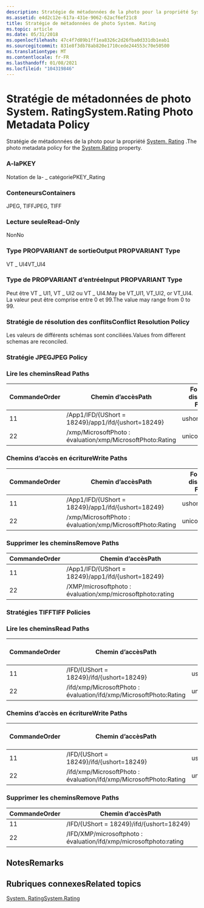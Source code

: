 ```yaml
---
description: Stratégie de métadonnées de la photo pour la propriété System. Rating.
ms.assetid: e4d2c12e-617a-431e-9062-62acf6ef21c8
title: Stratégie de métadonnées de photo System. Rating
ms.topic: article
ms.date: 05/31/2018
ms.openlocfilehash: 47c4f7d89b1ff1ea8326c2d26fba0d331db1eab1
ms.sourcegitcommit: 831e8f3db78ab820e1710cede244553c70e50500
ms.translationtype: MT
ms.contentlocale: fr-FR
ms.lasthandoff: 01/08/2021
ms.locfileid: "104319846"
---
```

# <a name="systemrating-photo-metadata-policy"></a><span data-ttu-id="4378c-103">Stratégie de métadonnées de photo System. Rating</span><span class="sxs-lookup"><span data-stu-id="4378c-103">System.Rating Photo Metadata Policy</span></span>

<span data-ttu-id="4378c-104">Stratégie de métadonnées de la photo pour la propriété [System. Rating](../properties/props-system-rating.md) .</span><span class="sxs-lookup"><span data-stu-id="4378c-104">The photo metadata policy for the [System.Rating](../properties/props-system-rating.md) property.</span></span>

### <a name="pkey"></a><span data-ttu-id="4378c-105">A-la</span><span class="sxs-lookup"><span data-stu-id="4378c-105">PKEY</span></span>

<span data-ttu-id="4378c-106">Notation de la- \_ catégorie</span><span class="sxs-lookup"><span data-stu-id="4378c-106">PKEY\_Rating</span></span>

### <a name="containers"></a><span data-ttu-id="4378c-107">Conteneurs</span><span class="sxs-lookup"><span data-stu-id="4378c-107">Containers</span></span>

<span data-ttu-id="4378c-108">JPEG, TIFF</span><span class="sxs-lookup"><span data-stu-id="4378c-108">JPEG, TIFF</span></span>

### <a name="read-only"></a><span data-ttu-id="4378c-109">Lecture seule</span><span class="sxs-lookup"><span data-stu-id="4378c-109">Read-Only</span></span>

<span data-ttu-id="4378c-110">Non</span><span class="sxs-lookup"><span data-stu-id="4378c-110">No</span></span>

### <a name="output-propvariant-type"></a><span data-ttu-id="4378c-111">Type PROPVARIANT de sortie</span><span class="sxs-lookup"><span data-stu-id="4378c-111">Output PROPVARIANT Type</span></span>

<span data-ttu-id="4378c-112">VT \_ UI4</span><span class="sxs-lookup"><span data-stu-id="4378c-112">VT\_UI4</span></span>

### <a name="input-propvariant-type"></a><span data-ttu-id="4378c-113">Type de PROPVARIANT d’entrée</span><span class="sxs-lookup"><span data-stu-id="4378c-113">Input PROPVARIANT Type</span></span>

<span data-ttu-id="4378c-114">Peut être VT \_ UI1, VT \_ UI2 ou VT \_ UI4.</span><span class="sxs-lookup"><span data-stu-id="4378c-114">May be VT\_UI1, VT\_UI2, or VT\_UI4.</span></span> <span data-ttu-id="4378c-115">La valeur peut être comprise entre 0 et 99.</span><span class="sxs-lookup"><span data-stu-id="4378c-115">The value may range from 0 to 99.</span></span>

### <a name="conflict-resolution-policy"></a><span data-ttu-id="4378c-116">Stratégie de résolution des conflits</span><span class="sxs-lookup"><span data-stu-id="4378c-116">Conflict Resolution Policy</span></span>

<span data-ttu-id="4378c-117">Les valeurs de différents schémas sont conciliées.</span><span class="sxs-lookup"><span data-stu-id="4378c-117">Values from different schemas are reconciled.</span></span>

### <a name="jpeg-policy"></a><span data-ttu-id="4378c-118">Stratégie JPEG</span><span class="sxs-lookup"><span data-stu-id="4378c-118">JPEG Policy</span></span>

### <a name="read-paths"></a><span data-ttu-id="4378c-119">Lire les chemins</span><span class="sxs-lookup"><span data-stu-id="4378c-119">Read Paths</span></span>



| <span data-ttu-id="4378c-120">Commande</span><span class="sxs-lookup"><span data-stu-id="4378c-120">Order</span></span> | <span data-ttu-id="4378c-121">Chemin d’accès</span><span class="sxs-lookup"><span data-stu-id="4378c-121">Path</span></span>                       | <span data-ttu-id="4378c-122">Format de disque</span><span class="sxs-lookup"><span data-stu-id="4378c-122">Disk Format</span></span> |
|-------|----------------------------|-------------|
| <span data-ttu-id="4378c-123">1</span><span class="sxs-lookup"><span data-stu-id="4378c-123">1</span></span>     | <span data-ttu-id="4378c-124">/App1/IFD/{UShort = 18249}</span><span class="sxs-lookup"><span data-stu-id="4378c-124">/app1/ifd/{ushort=18249}</span></span>   | <span data-ttu-id="4378c-125">ushort</span><span class="sxs-lookup"><span data-stu-id="4378c-125">ushort</span></span>      |
| <span data-ttu-id="4378c-126">2</span><span class="sxs-lookup"><span data-stu-id="4378c-126">2</span></span>     | <span data-ttu-id="4378c-127">/xmp/MicrosoftPhoto : évaluation</span><span class="sxs-lookup"><span data-stu-id="4378c-127">/xmp/MicrosoftPhoto:Rating</span></span> | <span data-ttu-id="4378c-128">unicode</span><span class="sxs-lookup"><span data-stu-id="4378c-128">unicode</span></span>     |



 

### <a name="write-paths"></a><span data-ttu-id="4378c-129">Chemins d’accès en écriture</span><span class="sxs-lookup"><span data-stu-id="4378c-129">Write Paths</span></span>



| <span data-ttu-id="4378c-130">Commande</span><span class="sxs-lookup"><span data-stu-id="4378c-130">Order</span></span> | <span data-ttu-id="4378c-131">Chemin d’accès</span><span class="sxs-lookup"><span data-stu-id="4378c-131">Path</span></span>                       | <span data-ttu-id="4378c-132">Format de disque</span><span class="sxs-lookup"><span data-stu-id="4378c-132">Disk Format</span></span> |
|-------|----------------------------|-------------|
| <span data-ttu-id="4378c-133">1</span><span class="sxs-lookup"><span data-stu-id="4378c-133">1</span></span>     | <span data-ttu-id="4378c-134">/App1/IFD/{UShort = 18249}</span><span class="sxs-lookup"><span data-stu-id="4378c-134">/app1/ifd/{ushort=18249}</span></span>   | <span data-ttu-id="4378c-135">ushort</span><span class="sxs-lookup"><span data-stu-id="4378c-135">ushort</span></span>      |
| <span data-ttu-id="4378c-136">2</span><span class="sxs-lookup"><span data-stu-id="4378c-136">2</span></span>     | <span data-ttu-id="4378c-137">/xmp/MicrosoftPhoto : évaluation</span><span class="sxs-lookup"><span data-stu-id="4378c-137">/xmp/MicrosoftPhoto:Rating</span></span> | <span data-ttu-id="4378c-138">unicode</span><span class="sxs-lookup"><span data-stu-id="4378c-138">unicode</span></span>     |



 

### <a name="remove-paths"></a><span data-ttu-id="4378c-139">Supprimer les chemins</span><span class="sxs-lookup"><span data-stu-id="4378c-139">Remove Paths</span></span>



| <span data-ttu-id="4378c-140">Commande</span><span class="sxs-lookup"><span data-stu-id="4378c-140">Order</span></span> | <span data-ttu-id="4378c-141">Chemin d’accès</span><span class="sxs-lookup"><span data-stu-id="4378c-141">Path</span></span>                       |
|-------|----------------------------|
| <span data-ttu-id="4378c-142">1</span><span class="sxs-lookup"><span data-stu-id="4378c-142">1</span></span>     | <span data-ttu-id="4378c-143">/App1/IFD/{UShort = 18249}</span><span class="sxs-lookup"><span data-stu-id="4378c-143">/app1/ifd/{ushort=18249}</span></span>   |
| <span data-ttu-id="4378c-144">2</span><span class="sxs-lookup"><span data-stu-id="4378c-144">2</span></span>     | <span data-ttu-id="4378c-145">/XMP/microsoftphoto : évaluation</span><span class="sxs-lookup"><span data-stu-id="4378c-145">/xmp/microsoftphoto:rating</span></span> |



 

### <a name="tiff-policies"></a><span data-ttu-id="4378c-146">Stratégies TIFF</span><span class="sxs-lookup"><span data-stu-id="4378c-146">TIFF Policies</span></span>

### <a name="read-paths"></a><span data-ttu-id="4378c-147">Lire les chemins</span><span class="sxs-lookup"><span data-stu-id="4378c-147">Read Paths</span></span>



| <span data-ttu-id="4378c-148">Commande</span><span class="sxs-lookup"><span data-stu-id="4378c-148">Order</span></span> | <span data-ttu-id="4378c-149">Chemin d’accès</span><span class="sxs-lookup"><span data-stu-id="4378c-149">Path</span></span>                           | <span data-ttu-id="4378c-150">Format de disque</span><span class="sxs-lookup"><span data-stu-id="4378c-150">Disk Format</span></span> |
|-------|--------------------------------|-------------|
| <span data-ttu-id="4378c-151">1</span><span class="sxs-lookup"><span data-stu-id="4378c-151">1</span></span>     | <span data-ttu-id="4378c-152">/IFD/{UShort = 18249}</span><span class="sxs-lookup"><span data-stu-id="4378c-152">/ifd/{ushort=18249}</span></span>            | <span data-ttu-id="4378c-153">ushort</span><span class="sxs-lookup"><span data-stu-id="4378c-153">ushort</span></span>      |
| <span data-ttu-id="4378c-154">2</span><span class="sxs-lookup"><span data-stu-id="4378c-154">2</span></span>     | <span data-ttu-id="4378c-155">/ifd/xmp/MicrosoftPhoto : évaluation</span><span class="sxs-lookup"><span data-stu-id="4378c-155">/ifd/xmp/MicrosoftPhoto:Rating</span></span> | <span data-ttu-id="4378c-156">unicode</span><span class="sxs-lookup"><span data-stu-id="4378c-156">unicode</span></span>     |



 

### <a name="write-paths"></a><span data-ttu-id="4378c-157">Chemins d’accès en écriture</span><span class="sxs-lookup"><span data-stu-id="4378c-157">Write Paths</span></span>



| <span data-ttu-id="4378c-158">Commande</span><span class="sxs-lookup"><span data-stu-id="4378c-158">Order</span></span> | <span data-ttu-id="4378c-159">Chemin d’accès</span><span class="sxs-lookup"><span data-stu-id="4378c-159">Path</span></span>                           | <span data-ttu-id="4378c-160">Format de disque</span><span class="sxs-lookup"><span data-stu-id="4378c-160">Disk Format</span></span> |
|-------|--------------------------------|-------------|
| <span data-ttu-id="4378c-161">1</span><span class="sxs-lookup"><span data-stu-id="4378c-161">1</span></span>     | <span data-ttu-id="4378c-162">/IFD/{UShort = 18249}</span><span class="sxs-lookup"><span data-stu-id="4378c-162">/ifd/{ushort=18249}</span></span>            | <span data-ttu-id="4378c-163">ushort</span><span class="sxs-lookup"><span data-stu-id="4378c-163">ushort</span></span>      |
| <span data-ttu-id="4378c-164">2</span><span class="sxs-lookup"><span data-stu-id="4378c-164">2</span></span>     | <span data-ttu-id="4378c-165">/ifd/xmp/MicrosoftPhoto : évaluation</span><span class="sxs-lookup"><span data-stu-id="4378c-165">/ifd/xmp/MicrosoftPhoto:Rating</span></span> | <span data-ttu-id="4378c-166">unicode</span><span class="sxs-lookup"><span data-stu-id="4378c-166">unicode</span></span>     |



 

### <a name="remove-paths"></a><span data-ttu-id="4378c-167">Supprimer les chemins</span><span class="sxs-lookup"><span data-stu-id="4378c-167">Remove Paths</span></span>



| <span data-ttu-id="4378c-168">Commande</span><span class="sxs-lookup"><span data-stu-id="4378c-168">Order</span></span> | <span data-ttu-id="4378c-169">Chemin d’accès</span><span class="sxs-lookup"><span data-stu-id="4378c-169">Path</span></span>                           |
|-------|--------------------------------|
| <span data-ttu-id="4378c-170">1</span><span class="sxs-lookup"><span data-stu-id="4378c-170">1</span></span>     | <span data-ttu-id="4378c-171">/IFD/{UShort = 18249}</span><span class="sxs-lookup"><span data-stu-id="4378c-171">/ifd/{ushort=18249}</span></span>            |
| <span data-ttu-id="4378c-172">2</span><span class="sxs-lookup"><span data-stu-id="4378c-172">2</span></span>     | <span data-ttu-id="4378c-173">/IFD/XMP/microsoftphoto : évaluation</span><span class="sxs-lookup"><span data-stu-id="4378c-173">/ifd/xmp/microsoftphoto:rating</span></span> |



 

## <a name="remarks"></a><span data-ttu-id="4378c-174">Notes</span><span class="sxs-lookup"><span data-stu-id="4378c-174">Remarks</span></span>

## <a name="related-topics"></a><span data-ttu-id="4378c-175">Rubriques connexes</span><span class="sxs-lookup"><span data-stu-id="4378c-175">Related topics</span></span>

<dl> <dt>

[<span data-ttu-id="4378c-176">System. Rating</span><span class="sxs-lookup"><span data-stu-id="4378c-176">System.Rating</span></span>](../properties/props-system-rating.md)
</dt> </dl>

 

 
